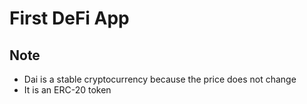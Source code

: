 # First DeFi App

## Note
- Dai is a stable cryptocurrency because the price does not change
- It is an ERC-20 token
